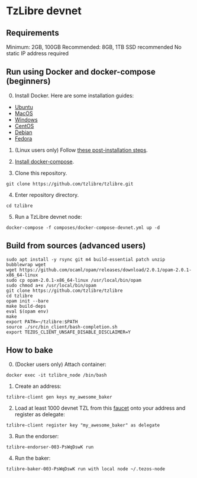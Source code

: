 # TzLibre devnet

## Requirements

Minimum: 2GB, 100GB
Recommended: 8GB, 1TB
SSD recommended
No static IP address required

## Run using Docker and docker-compose (beginners)

0. Install Docker. Here are some installation guides:
- [Ubuntu](https://docs.docker.com/install/linux/docker-ce/ubuntu/)
- [MacOS](https://docs.docker.com/docker-for-mac/install/)
- [Windows](https://docs.docker.com/docker-for-windows/install/)
- [CentOS](https://docs.docker.com/install/linux/docker-ce/centos/)
- [Debian](https://docs.docker.com/install/linux/docker-ce/debian/)
- [Fedora](https://docs.docker.com/install/linux/docker-ce/fedora/)

1. (Linux users only) Follow [these post-installation steps](https://docs.docker.com/install/linux/linux-postinstall/).

2. [Install docker-compose](https://docs.docker.com/compose/install/).

3. Clone this repository.

```
git clone https://github.com/tzlibre/tzlibre.git
```

4. Enter repository directory.

```
cd tzlibre
```

5. Run a TzLibre devnet node:

```
docker-compose -f composes/docker-compose-devnet.yml up -d
```

## Build from sources (advanced users)
```
sudo apt install -y rsync git m4 build-essential patch unzip bubblewrap wget
wget https://github.com/ocaml/opam/releases/download/2.0.1/opam-2.0.1-x86_64-linux
sudo cp opam-2.0.1-x86_64-linux /usr/local/bin/opam
sudo chmod a+x /usr/local/bin/opam
git clone https://github.com/tzlibre/tzlibre
cd tzlibre
opam init --bare
make build-deps
eval $(opam env)
make
export PATH=~/tzlibre:$PATH
source ./src/bin_client/bash-completion.sh
export TEZOS_CLIENT_UNSAFE_DISABLE_DISCLAIMER=Y
```

## How to bake

0. (Docker users only) Attach container:
```
docker exec -it tzlibre_node /bin/bash 
```

1. Create an address:
```
tzlibre-client gen keys my_awesome_baker
```

2. Load at least 1000 devnet TZL from this [faucet](http://faucet.devnet.tzlibre.io) onto your address and register as delegate:
```
tzlibre-client register key "my_awesome_baker" as delegate
```

3. Run the endorser:
```
tzlibre-endorser-003-PsWqDswK run
```

4. Run the baker:
```
tzlibre-baker-003-PsWqDswK run with local node ~/.tezos-node
```
